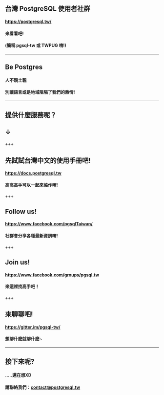 ## 台灣 PostgreSQL 使用者社群
#### https://postgresql.tw/
#### 來看看吧!
#### (簡稱 pgsql-tw 或 TWPUG 唷!)

---

## Be Postgres
#### 人不親土親
#### 別讓語言或是地域阻隔了我們的熱情!

---

## 提供什麼服務呢？
## ↓

+++

## 先試試台灣中文的使用手冊吧!
#### https://docs.postgresql.tw
#### 高高高手可以一起來協作唷!

+++

## Follow us!
#### https://www.facebook.com/pgsqlTaiwan/
#### 社群會分享各種最新資訊唷!

+++

## Join us!
#### https://www.facebook.com/groups/pgsql.tw
#### 來這裡找高手吧！

+++

## 來聊聊吧!
#### https://gitter.im/pgsql-tw/
#### 想聊什麼就聊什麼~

---

## 接下來呢?
#### .....還在想XD
#### 請聯絡我們：[contact@postgresql.tw](mailto:contact@postgresql.tw)
